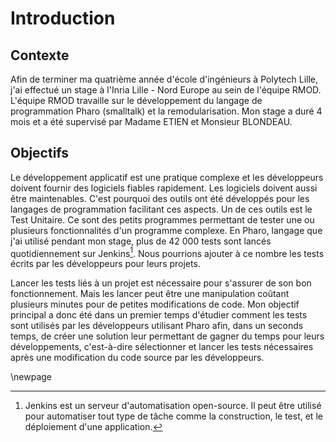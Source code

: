 # Introduction

## Contexte

Afin de terminer ma quatrième année d'école d'ingénieurs à Polytech Lille, j'ai effectué un stage à l'Inria Lille - Nord Europe au sein
  de l'équipe RMOD.
L'équipe RMOD travaille sur le développement du langage de programmation Pharo (smalltalk) et la remodularisation.
Mon stage a duré 4 mois et a été supervisé par Madame ETIEN et Monsieur BLONDEAU.

## Objectifs

Le développement applicatif est une pratique complexe et les développeurs doivent fournir des
  logiciels fiables rapidement.
Les logiciels doivent aussi être maintenables.
C'est pourquoi des outils ont été développés pour les langages de programmation facilitant ces aspects.
Un de ces outils est le Test Unitaire.
Ce sont des petits programmes permettant de tester une ou plusieurs fonctionnalités d'un programme complexe.
En Pharo, langage que j'ai utilisé pendant mon stage, plus de 42&nbsp;000 tests sont lancés quotidiennement sur Jenkins[^Jenkins].
Nous pourrions ajouter à ce nombre les tests écrits par les développeurs pour leurs projets.

Lancer les tests liés à un projet est nécessaire pour s'assurer de son bon fonctionnement.
Mais les lancer peut être une manipulation coûtant plusieurs minutes pour de petites modifications de code.
Mon objectif principal a donc été dans un premier temps d'étudier comment les tests sont utilisés par les développeurs utilisant Pharo afin, dans un seconds temps,
 de créer une solution leur permettant de gagner du temps pour leurs développements,
  c'est-à-dire sélectionner et lancer les tests nécessaires après une modification du code source par les développeurs.


[^Jenkins]: Jenkins est un serveur d'automatisation open-source. Il peut être utilisé pour automatiser tout type de tâche comme la construction, le test, et le déploiement d'une application.

\newpage
